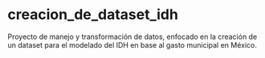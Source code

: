 # creacion_de_dataset_idh
Proyecto de manejo y transformación de datos, enfocado en la creación de un dataset para el modelado del IDH en base al gasto municipal en México.
